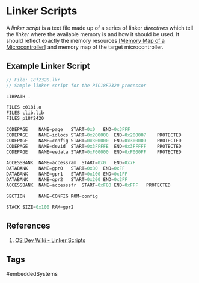 # Linker Scripts

A *linker script* is a text file made up of a series of linker *directives* which tell the *linker* where the available memory is and how it should be used. It should reflect exactly the memory resources [\[Memory Map of a Microcontroller\]](../202202101936) and memory map of the target microcontroller.  

## Example Linker Script
```c
// File: 18f2320.lkr  
// Sample linker script for the PIC18F2320 processor  

LIBPATH .  

FILES c018i.o  
FILES clib.lib  
FILES p18f2420  

CODEPAGE	NAME=page	START=0x0	END=0x3FFF  
CODEPAGE	NAME=idlocs	START=0x200000	END=0x200007	PROTECTED  
CODEPAGE	NAME=config	START=0x300000	END=0x30000D	PROTECTED  
CODEPAGE	NAME=devid	START=0x3FFFFE	END=0x3FFFFF	PROTECTED  
CODEPAGE	NAME=eedata	START=0xF00000	END=0xF000FF	PROTECTED  

ACCESSBANK	NAME=accessram	START=0x0	END=0x7F  
DATABANK	NAME=gpr0	START=0x80	END=0xFF  
DATABANK	NAME=gpr1	START=0x100	END=0x1FF  
DATABANK	NAME=gpr2	START=0x200	END=0x2FF  
ACCESSBANK	NAME=accesssfr	START=0xF80	END=0xFFF	PROTECTED

SECTION		NAME=CONFIG	ROM=config

STACK SIZE=0x100 RAM=gpr2
```

## References
1. [OS Dev Wiki - Linker Scripts](https://wiki.osdev.org/Linker_Scripts)

## Tags
#embeddedSystems
